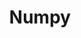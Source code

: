 ---
layout: skill

# title that will be displayed in plain text
title: Numpy

# universal file name for skill primary asset
filename: numpy

# url for attribution/license complaince fair use of asset
attribution_url: https://numpy.org

highlight: True  # true if highlighted, false otherwise

# index number for sorting which affects loops over all skills
index: 110

# short descriptor that will be displayed in plain text
blurb: I am proficient in NumPy
---